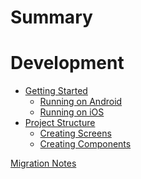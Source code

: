 # Summary

# Development
- [Getting Started]()
  - [Running on Android](./running_on_android.md)
  - [Running on iOS]()
- [Project Structure]()
    - [Creating Screens]()
    - [Creating Components]()

[Migration Notes](./MIGRATION.md)
